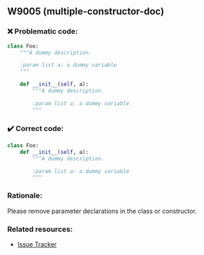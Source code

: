 ## W9005 (multiple-constructor-doc)

### :x: Problematic code:

```python
class Foo:
    """A dummy description.

    :param list a: a dummy variable
    """

    def __init__(self, a):
        """A dummy description.

        :param list a: a dummy variable
        """
```

### :heavy_check_mark: Correct code:

```python
class Foo:
    def __init__(self, a):
        """A dummy description.

        :param list a: a dummy variable
        """
```

### Rationale:

Please remove parameter declarations in the class or constructor.

### Related resources:

- [Issue Tracker](https://github.com/PyCQA/pylint/issues?q=is%3Aissue+%22multiple-constructor-doc%22+OR+%22W9005%22)
